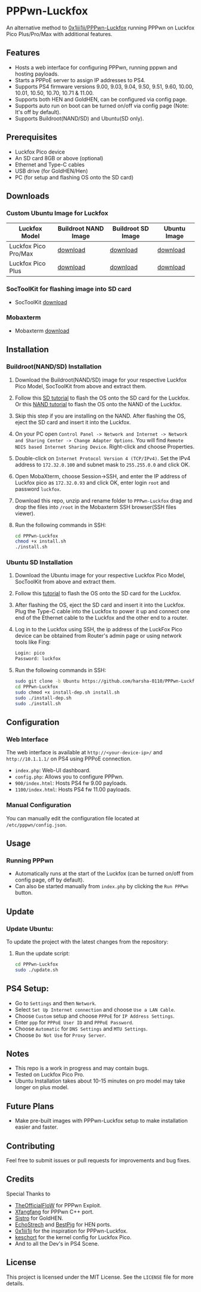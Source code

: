 # PPPwn-Luckfox
An alternative method to [0x1iii1ii/PPPwn-Luckfox](https://github.com/0x1iii1ii/PPPwn-Luckfox) running PPPwn on Luckfox Pico Plus/Pro/Max with additional features.

## Features
- Hosts a web interface for configuring PPPwn, running pppwn and hosting payloads.
- Starts a PPPoE server to assign IP addresses to PS4.
- Supports PS4 firmware versions 9.00, 9.03, 9.04, 9.50, 9.51, 9.60, 10.00, 10.01, 10.50, 10.70, 10.71 & 11.00.
- Supports both HEN and GoldHEN, can be configured via config page.
- Supports auto run on boot can be turned on/off via config page (Note: It's off by default).
- Supports Buildroot(NAND/SD) and Ubuntu(SD only).

## Prerequisites
- Luckfox Pico device
- An SD card 8GB or above (optional)
- Ethernet and Type-C cables
- USB drive (for GoldHEN/Hen)
- PC (for setup and flashing OS onto the SD card)

## Downloads
   ### Custom Ubuntu Image for Luckfox
   Luckfox Model | Buildroot NAND Image | Buildroot SD Image | Ubuntu Image
   ------------- | ------------- | ------------- | -------------
   Luckfox Pico Pro/Max | [download]() | [download]() | [download](https://github.com/harsha-0110/PPPwn-Luckfox/releases/download/v1.0/Luckfox.pico.pro-max.img.rar)
   Luckfox Pico Plus | [download]() | [download]() | [download](https://github.com/harsha-0110/PPPwn-Luckfox/releases/download/v1.0/Luckfox.pico.plus.img.rar)

   ### SocToolKit for flashing image into SD card
   - SocToolKit [download](https://files.luckfox.com/wiki/Luckfox-Pico/Software/SocToolKit.zip)

   ### Mobaxterm
   - Mobaxterm [download](https://download.mobatek.net/2422024061715901/MobaXterm_Portable_v24.2.zip)


## Installation
### Buildroot(NAND/SD) Installation
1. Download the Buildroot(NAND/SD) image for your respective Luckfox Pico Model, SocToolKit from above and extract them.

2. Follow this [SD tutorial](https://wiki.luckfox.com/Luckfox-Pico/Luckfox-Pico-SD-Card-burn-image) to flash the OS onto the SD card for the Luckfox. Or this [NAND tutorial](https://wiki.luckfox.com/Luckfox-Pico/Luckfox-Pico-Flash-burn-image) to flash the OS onto the NAND of the Luckfox.

3. Skip this step if you are installing on the NAND. After flashing the OS, eject the SD card and insert it into the Luckfox.

4. On your PC open `Control Panel -> Network and Internet -> Network and Sharing Center -> Change Adapter Options`. You will find `Remote NDIS based Internet Sharing Device`. Right-click and choose Properties.

5. Double-click on `Internet Protocol Version 4 (TCP/IPv4)`. Set the IPv4 address to `172.32.0.100` and subnet mask to `255.255.0.0` and click OK.

6. Open MobaXterm, choose Session->SSH, and enter the IP address of Luckfox pico as `172.32.0.93` and click OK, enter login `root` and password `luckfox`. 

7. Download this repo, unzip and rename folder to `PPPwn-Luckfox` drag and drop the files into `/root` in the Mobaxterm SSH browser(SSH files viewer).

8. Run the following commands in SSH:
   ```sh
   cd PPPwn-Luckfox
   chmod +x install.sh
   ./install.sh
   ```

### Ubuntu SD Installation
1. Download the Ubuntu image for your respective Luckfox Pico Model, SocToolKit from above and extract them.

2. Follow this [tutorial](https://wiki.luckfox.com/Luckfox-Pico/Luckfox-Pico-SD-Card-burn-image) to flash the OS onto the SD card for the Luckfox.

3. After flashing the OS, eject the SD card and insert it into the Luckfox. Plug the Type-C cable into the Luckfox to power it up and connect one end of the Ethernet cable to the Luckfox and the other end to a router.

4. Log in to the Luckfox using SSH, the ip address of the LuckFox Pico device can be obtained from Router's admin page or using network tools like Fing:
    ```sh
    Login: pico
    Password: luckfox
    ```

5. Run the following commands in SSH:
   ```sh
   sudo git clone -b Ubuntu https://github.com/harsha-0110/PPPwn-Luckfox.git
   cd PPPwn-Luckfox
   sudo chmod +x install-dep.sh install.sh
   sudo ./install-dep.sh
   sudo ./install.sh
   ```

## Configuration

### Web Interface
The web interface is available at `http://<your-device-ip>/` and `http://10.1.1.1/` on PS4 using PPPoE connection.
- `index.php`: Web-UI dashboard.
- `config.php`: Allows you to configure PPPwn.
- `900/index.html`: Hosts PS4 fw 9.00 payloads.
- `1100/index.html`: Hosts PS4 fw 11.00 payloads.

### Manual Configuration
You can manually edit the configuration file located at `/etc/pppwn/config.json`.

## Usage

### Running PPPwn
- Automatically runs at the start of the Luckfox (can be turned on/off from config page, off by default).
- Can also be started manually from `index.php` by clicking the `Run PPPwn` button.

## Update
### Update Ubuntu:
To update the project with the latest changes from the repository:

1. Run the update script:
   ```sh
   cd PPPwn-Luckfox
   sudo ./update.sh
   ```

## PS4 Setup:
- Go to `Settings` and then `Network`.
- Select `Set Up Internet connection` and choose `Use a LAN Cable`.
- Choose `Custom` setup and choose `PPPoE` for `IP Address Settings`.
- Enter `ppp` for `PPPoE User ID` and `PPPoE Password`.
- Choose `Automatic` for `DNS Settings` and `MTU Settings`.
- Choose `Do Not Use` for `Proxy Server`.

## Notes
- This repo is a work in progress and may contain bugs.
- Tested on Luckfox Pico Pro.
- Ubuntu Installation takes about 10-15 minutes on pro model may take longer on plus model.

## Future Plans
- Make pre-built images with PPPwn-Luckfox setup to make installation easier and faster.

## Contributing
Feel free to submit issues or pull requests for improvements and bug fixes.

## Credits
Special Thanks to
- [TheOfficialFloW](https://github.com/TheOfficialFloW) for PPPwn Exploit.
- [Xfangfang](https://github.com/xfangfang) for PPPwn C++ port.
- [Sistro](https://github.com/SiSTR0) for GoldHEN.
- [EchoStrech](https://github.com/EchoStretch) and [BestPig](https://x.com/BestPig) for HEN ports.
- [0x1iii1ii](https://github.com/0x1iii1ii) for the inspiration for PPPwn-Luckfox.
- [keschort](https://github.com/keschort) for the kernel config for Luckfox Pico.
- And to all the Dev's in PS4 Scene.

## License
This project is licensed under the MIT License. See the `LICENSE` file for more details.
